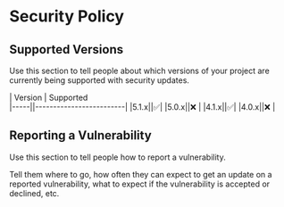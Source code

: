# Security Policy

## Supported Versions

Use this section to tell people about which versions of your project are
currently being supported with security updates.

| Version | Supported           
|-----||-------------------------|
|5.1.x||:white_check_mark:|
|5.0.x||:x:                      |
|4.1.x||:white_check_mark:|
|4.0.x||:x:                   |


## Reporting a Vulnerability

Use this section to tell people how to report a vulnerability.

Tell them where to go, how often they can expect to get an update on a
reported vulnerability, what to expect if the vulnerability is accepted or
declined, etc.
